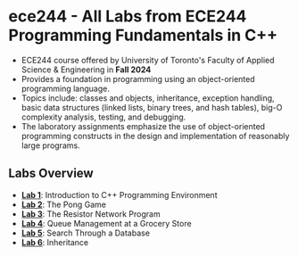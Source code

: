 # ece244 - All Labs from ECE244 Programming Fundamentals in C++
 - ECE244 course offered by University of Toronto's Faculty of Applied Science &amp; Engineering in **Fall 2024**
 - Provides a foundation in programming using an object-oriented programming language.
 - Topics include: classes and objects, inheritance, exception handling, basic data structures (linked lists, binary trees, and hash tables), big-O complexity analysis, testing, and debugging.
 - The laboratory assignments emphasize the use of object-oriented programming constructs in the design and implementation of reasonably large programs.

## Labs Overview
- **[Lab 1](https://github.com/kylie-ng/ece244/tree/main/lab1)**: Introduction to C++ Programming Environment
- **[Lab 2](https://github.com/kylie-ng/ece244/tree/main/lab2)**: The Pong Game
- **[Lab 3](https://github.com/kylie-ng/ece244/tree/main/lab3)**: The Resistor Network Program
- **[Lab 4](https://github.com/kylie-ng/ece244/tree/main/lab4)**: Queue Management at a Grocery Store
- **[Lab 5](https://github.com/kylie-ng/ece244/tree/main/lab5)**: Search Through a Database
- **[Lab 6](https://github.com/kylie-ng/ece244/tree/main/lab6)**: Inheritance
